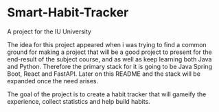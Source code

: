 # Smart-Habit-Tracker
A project for the IU University 

The idea for this project appeared when i was trying to find a common ground for making a project that will be a good project to present for the end-result of the subject course, and as well as keep learning both Java and Python. Therefore the primary stack for it is going to be Java Spring Boot, React and FastAPI. Later on this README and the stack will be expanded once the need arises.

The goal of the project is to create a habit tracker that will gameify the experience, collect statistics and help build habits.